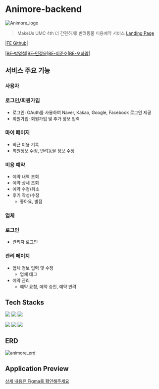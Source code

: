 # Animore-backend
![Animore_logo](https://github.com/corncode8/Animore/assets/127717982/26c5faeb-8441-477d-a523-d8770d682cad)

> MakeUs UMC 4th
> 더 간편하개! 반려동물 미용예약 서비스 [Landing Page](https://www.makeus.in/8b65debe-f047-4de5-aa1b-c838eef17592#0a35bdaa-dc7c-4ff2-9fb1-8d56b5a4e8fa)
> 
|[FE Github](https://github.com/awaaaake/Animore_Web)|
>
|[BE-박명철](https://github.com/corncode8)|[BE-민정윤](https://github.com/YuneeeM)|[BE-이준호](https://github.com/Leejh0426)|[BE-오하람](https://github.com/Haram0111)|
>
>
## 서비스 주요 기능

### 사용자
### 로그인/회원가입
- 로그인: OAuth를 사용하여 Naver, Kakao, Google, Facebook 로그인 제공
- 회원가입: 회원가입 및 추가 정보 입력

### 마이 페이지
- 최근 이용 기록
- 회원정보 수정, 반려동물 정보 수정
  
### 미용 예약
- 예약 내역 조회
- 예약 상세 조회
- 예약 수정/취소
- 후기 작성/수정
    - 좋아요, 별점

### 업체

### 로그인
- 관리자 로그인

### 관리 페이지
- 업체 정보 입력 및 수정
    - 업체 태그
- 예약 관리
    - 예약 요청, 예약 승인, 예약 반려

## Tech Stacks 
<img src="https://img.shields.io/badge/java-007396?style=for-the-badge&logo=java&logoColor=white"> <img src="https://img.shields.io/badge/spring-6DB33F?style=for-the-badge&logo=spring&logoColor=white"> <img src="https://img.shields.io/badge/springboot-6DB33F?style=for-the-badge&logo=springboot&logoColor=white"> 

<img src="https://img.shields.io/badge/mysql-4479A1?style=for-the-badge&logo=mysql&logoColor=white"> <img src="https://img.shields.io/badge/Amazon AWS-232F3E?style=for-the-badge&logo=Amazon AWS&logoColor=white">  <img src="https://img.shields.io/badge/Jenkins-D24939?style=for-the-badge&logo=Jenkins&logoColor=white"/>

## ERD
![animore_erd](https://github.com/corncode8/Animore/assets/127717982/c804fbdc-c9fc-4d51-b7ec-71127b6cfbb0)

## Application Preview
[상세 내용은 Figma를 확인해주세요](https://www.figma.com/file/qIsyfklPoWFBStX80bygy8/avs?type=design&node-id=0-1&mode=design)



